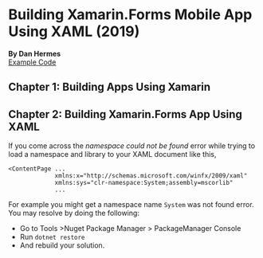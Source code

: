 # Building Xamarin.Forms Mobile App Using XAML (2019)
__By Dan Hermes__  
[Example Code](https://github.com/danhermes/xamarin-xaml-book-examples)

## Chapter 1: Building Apps Using Xamarin


## Chapter 2:  Building Xamarin.Forms App Using XAML  
If you come across the _namespace could not be found_ error while trying to load a namespace and library to your XAML document like this,
```
<ContentPage ...
             xmlns:x="http://schemas.microsoft.com/winfx/2009/xaml"
             xmlns:sys="clr-namespace:System;assembly=mscorlib"
             ...
```  
For example you might get a namespace name `System` was not found error.   You may resolve by doing the following:  
* Go to Tools >Nuget Package Manager > PackageManager Console
* Run `dotnet restore`
* And rebuild your solution.  
